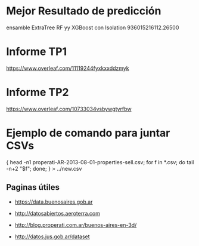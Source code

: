 # Mejor Resultado de predicción

ensamble ExtraTree RF yy XGBoost con Isolation 936015216112.26500

# Informe TP1

https://www.overleaf.com/11119244fyxkxxddzmyk

# Informe TP2

https://www.overleaf.com/10733034vsbywgtyrfbw

# Ejemplo de comando para juntar CSVs

{ head -n1 properati-AR-2013-08-01-properties-sell.csv; for f in *.csv; do tail -n+2 "$f"; done; } > ../new.csv

## Paginas útiles

* https://data.buenosaires.gob.ar

* http://datosabiertos.aeroterra.com

* http://blog.properati.com.ar/buenos-aires-en-3d/

* http://datos.jus.gob.ar/dataset
